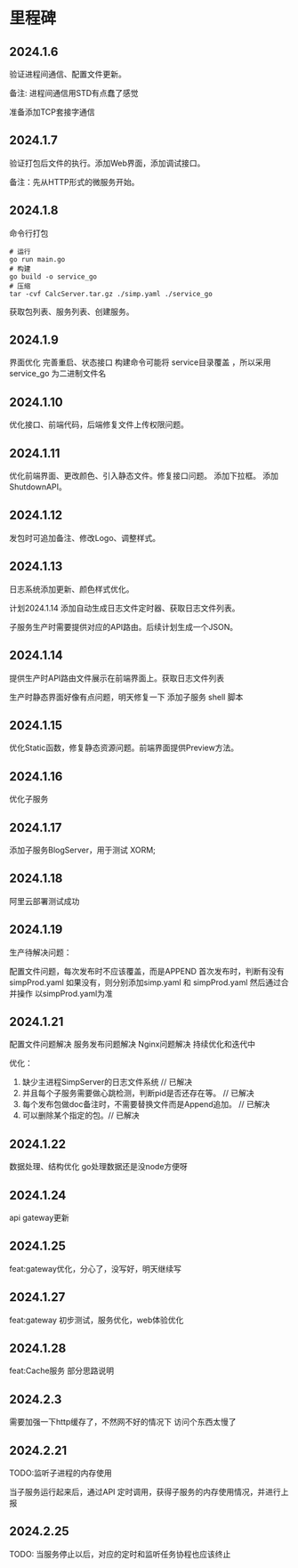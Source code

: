 # 里程碑

## 2024.1.6

验证进程间通信、配置文件更新。

备注: 进程间通信用STD有点蠢了感觉

准备添加TCP套接字通信

## 2024.1.7

验证打包后文件的执行。添加Web界面，添加调试接口。

备注：先从HTTP形式的微服务开始。

## 2024.1.8

命令行打包

````shell
# 运行
go run main.go
# 构建
go build -o service_go
# 压缩
tar -cvf CalcServer.tar.gz ./simp.yaml ./service_go
````

获取包列表、服务列表、创建服务。

## 2024.1.9

界面优化 完善重启、状态接口
构建命令可能将 service目录覆盖 ，所以采用 service_go 为二进制文件名

## 2024.1.10

优化接口、前端代码，后端修复文件上传权限问题。

## 2024.1.11

优化前端界面、更改颜色、引入静态文件。修复接口问题。
添加下拉框。
添加ShutdownAPI。

## 2024.1.12

发包时可追加备注、修改Logo、调整样式。

## 2024.1.13

日志系统添加更新、颜色样式优化。

计划2024.1.14 添加自动生成日志文件定时器、获取日志文件列表。

子服务生产时需要提供对应的API路由。后续计划生成一个JSON。

## 2024.1.14

提供生产时API路由文件展示在前端界面上。获取日志文件列表

生产时静态界面好像有点问题，明天修复一下
添加子服务 shell 脚本

## 2024.1.15

优化Static函数，修复静态资源问题。前端界面提供Preview方法。

## 2024.1.16

优化子服务

## 2024.1.17

添加子服务BlogServer，用于测试 XORM;

## 2024.1.18

阿里云部署测试成功

## 2024.1.19

生产待解决问题：

配置文件问题，每次发布时不应该覆盖，而是APPEND
首次发布时，判断有没有 simpProd.yaml
如果没有，则分别添加simp.yaml 和 simpProd.yaml 然后通过合并操作
以simpProd.yaml为准

## 2024.1.21

配置文件问题解决
服务发布问题解决
Nginx问题解决
持续优化和迭代中

优化：

1. 缺少主进程SimpServer的日志文件系统 // 已解决
2. 并且每个子服务需要做心跳检测，判断pid是否还存在等。 // 已解决
3. 每个发布包做doc备注时，不需要替换文件而是Append追加。 // 已解决
4. 可以删除某个指定的包。// 已解决

## 2024.1.22

数据处理、结构优化
go处理数据还是没node方便呀

## 2024.1.24

api gateway更新

## 2024.1.25

feat:gateway优化，分心了，没写好，明天继续写

## 2024.1.27

feat:gateway 初步测试，服务优化，web体验优化

## 2024.1.28

feat:Cache服务 部分思路说明

## 2024.2.3

需要加强一下http缓存了，不然网不好的情况下 访问个东西太慢了

## 2024.2.21

TODO:监听子进程的内存使用

当子服务运行起来后，通过API 定时调用，获得子服务的内存使用情况，并进行上报

## 2024.2.25

TODO: 当服务停止以后，对应的定时和监听任务协程也应该终止
